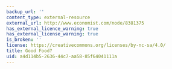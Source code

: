 ```yaml
---
backup_url: ''
content_type: external-resource
external_url: http://www.economist.com/node/8381375
has_external_licence_warning: true
has_external_license_warning: true
is_broken: ''
license: https://creativecommons.org/licenses/by-nc-sa/4.0/
title: Good Food?
uid: a4d114b5-2636-44c7-aa58-85f64041111a
---
```

